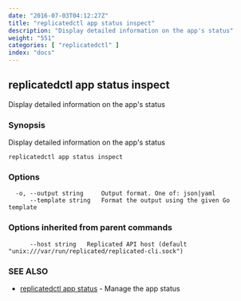 ```yaml
---
date: "2016-07-03T04:12:27Z"
title: "replicatedctl app status inspect"
description: "Display detailed information on the app's status"
weight: "551"
categories: [ "replicatedctl" ]
index: "docs"
---
```

## replicatedctl app status inspect

Display detailed information on the app's status

### Synopsis


Display detailed information on the app's status

```
replicatedctl app status inspect
```

### Options

```
  -o, --output string     Output format. One of: json|yaml
      --template string   Format the output using the given Go template
```

### Options inherited from parent commands

```
      --host string   Replicated API host (default "unix:///var/run/replicated/replicated-cli.sock")
```

### SEE ALSO
* [replicatedctl app status](/api/replicatedctl/replicatedctl_app_status/)	 - Manage the app status

